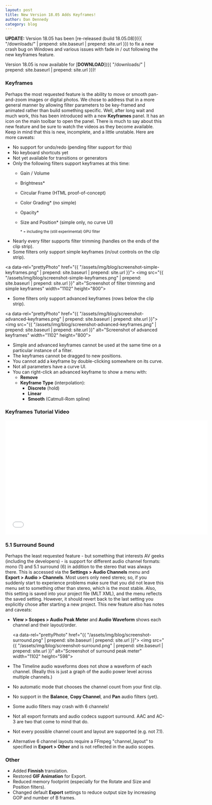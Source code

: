 ```yaml
---
layout: post
title: New Version 18.05 Adds Keyframes!
author: Dan Dennedy
category: blog
---
```

**UPDATE:** Version 18.05 has been
[re-released (build 18.05.08)]({{ "/downloads/" | prepend: site.baseurl | prepend: site.url }})
to fix a new crash bug on Windows and various issues with fade in / out following
the new keyframes feature.

Version 18.05 is now available for [**DOWNLOAD**]({{ "/downloads/" | prepend: site.baseurl | prepend: site.url }})!

### Keyframes

Perhaps the most requested feature is the ability to move or smooth pan-and-zoom
images or digital photos. We chose to address that in a more general manner by
allowing filter parameters to be key-framed and animated rather than build
something specific. Well, after long wait
and much work, this has been introduced with a new **Keyframes** panel. It has
an icon on the main toolbar to open the panel. There is much to say about this
new feature and be sure to watch the videos as they become available. Keep in
mind that this is new, incomplete, and a little unstable. Here are more caveats:

* No support for undo/redo (pending filter support for this)
* No keyboard shortcuts yet
* Not yet available for transitions or generators
* Only the following filters support keyframes at this time:
  - Gain / Volume
  - Brightness*
  - Circular Frame (HTML proof-of-concept)
  - Color Grading* (no simple)
  - Opacity*
  - Size and Position* (simple only, no curve UI)
    
    <small>* = including the (still experimental) GPU filter</small>
* Nearly every filter supports filter trimming (handles on the ends of the clip strip).
* Some filters only support simple keyframes (in/out controls on the clip strip).

<a data-rel="prettyPhoto" href="{{ "/assets/img/blog/screenshot-simple-keyframes.png" | prepend: site.baseurl | prepend: site.url }}">
<img src="{{ "/assets/img/blog/screenshot-simple-keyframes.png" | prepend: site.baseurl | prepend: site.url }}" alt="Screenshot of filter trimming and simple keyframes" width="1102" height="800"></a>

* Some filters only support advanced keyframes (rows below the clip strip).

<a data-rel="prettyPhoto" href="{{ "/assets/img/blog/screenshot-advanced-keyframes.png" | prepend: site.baseurl | prepend: site.url }}">
<img src="{{ "/assets/img/blog/screenshot-advanced-keyframes.png" | prepend: site.baseurl | prepend: site.url }}" alt="Screenshot of advanced keyframes" width="1102" height="800"></a>

* Simple and advanced keyframes cannot be used at the same time on a particular
  instance of a filter.
* The keyframes cannot be dragged to new positions.
* You cannot add a keyframe by double-clicking somewhere on its curve.
* Not all parameters have a curve UI.
* You can right-click an advanced keyframe to show a menu with:
  - **Remove**
  - **Keyframe Type** (interpolation):
    - **Discrete** (hold)
    - **Linear**
    - **Smooth** (Catmull-Rom spline)

### Keyframes Tutorial Video

<iframe allowfullscreen="1" frameborder="0" width="640" height="360"
  src="//www.youtube.com/embed/j9xb1Rzn2Sg"></iframe>

### 5.1 Surround Sound

Perhaps the least requested feature - but something that interests AV geeks
(including the developers) - is support for different audio channel
formats: mono (1) and 5.1 surround (6) in addition to the stereo that
was always there.
This is accessed via the **Settings > Audio Channels** menu and **Export >
Audio > Channels**. Most users only need stereo; so, if you suddenly start to
experience problems make sure that
you did not leave this menu set to something other than stereo, which is
the most stable. Also, this setting is saved into your project file (MLT XML),
and the menu reflects the saved setting. However, it should revert back to
the last setting you explicitly chose after starting a new project.
This new feature also has notes and caveats:

* **View > Scopes > Audio Peak Meter** and **Audio Waveform** shows each channel
  and their layout/order.
  
  <a data-rel="prettyPhoto" href="{{ "/assets/img/blog/screenshot-surround.png" | prepend: site.baseurl | prepend: site.url }}">
  <img src="{{ "/assets/img/blog/screenshot-surround.png" | prepend: site.baseurl | prepend: site.url }}" alt="Screenshot of surround peak meter" width="1102" height="598"></a>

* The Timeline audio waveforms does not show a waveform of each channel.
  (Really this is just a graph of the audio power level across multiple channels.)
* No automatic mode that chooses the channel count from your first clip.
* No support in the **Balance**, **Copy Channel**, and **Pan** audio filters (yet).
* Some audio filters may crash with 6 channels!
* Not all export formats and audio codecs support surround. AAC and AC-3 are
  two that come to mind that do.
* Not every possible channel count and layout are supported (e.g. not 7.1).
* Alternative 6 channel layouts require a FFmpeg "channel_layout" to specified
  in **Export > Other** and is not reflected in the audio scopes.

### Other

* Added **Finnish** translation.
* Restored **GIF Animation** for Export.
* Reduced memory footprint (especially for the Rotate and Size and Position filters).
* Changed default **Export** settings to reduce output size by increasing GOP
  and number of B frames.
